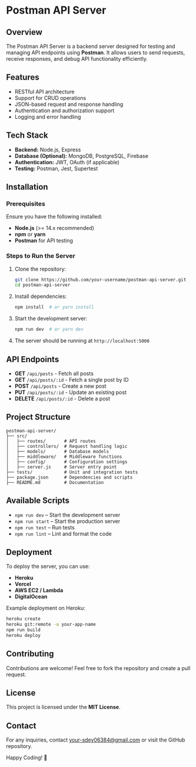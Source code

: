 # Postman API Server

## Overview
The Postman API Server is a backend server designed for testing and managing API endpoints using **Postman**. It allows users to send requests, receive responses, and debug API functionality efficiently.

## Features
- RESTful API architecture
- Support for CRUD operations
- JSON-based request and response handling
- Authentication and authorization support
- Logging and error handling

## Tech Stack
- **Backend:** Node.js, Express
- **Database (Optional):** MongoDB, PostgreSQL, Firebase
- **Authentication:** JWT, OAuth (if applicable)
- **Testing:** Postman, Jest, Supertest

## Installation
### Prerequisites
Ensure you have the following installed:
- **Node.js** (>= 14.x recommended)
- **npm** or **yarn**
- **Postman** for API testing

### Steps to Run the Server
1. Clone the repository:
   ```sh
   git clone https://github.com/your-username/postman-api-server.git
   cd postman-api-server
   ```
2. Install dependencies:
   ```sh
   npm install  # or yarn install
   ```
3. Start the development server:
   ```sh
   npm run dev  # or yarn dev
   ```
4. The server should be running at `http://localhost:5000`

## API Endpoints
- **GET** `/api/posts` - Fetch all posts
- **GET** `/api/posts/:id` - Fetch a single post by ID
- **POST** `/api/posts` - Create a new post
- **PUT** `/api/posts/:id` - Update an existing post
- **DELETE** `/api/posts/:id` - Delete a post

## Project Structure
```
postman-api-server/
├── src/
│   ├── routes/       # API routes
│   ├── controllers/  # Request handling logic
│   ├── models/       # Database models
│   ├── middleware/   # Middleware functions
│   ├── config/       # Configuration settings
│   ├── server.js     # Server entry point
├── tests/            # Unit and integration tests
├── package.json      # Dependencies and scripts
├── README.md         # Documentation
```

## Available Scripts
- `npm run dev` – Start the development server
- `npm run start` – Start the production server
- `npm run test` – Run tests
- `npm run lint` – Lint and format the code

## Deployment
To deploy the server, you can use:
- **Heroku**
- **Vercel**
- **AWS EC2 / Lambda**
- **DigitalOcean**

Example deployment on Heroku:
```sh
heroku create
heroku git:remote -a your-app-name
npm run build
heroku deploy
```

## Contributing
Contributions are welcome! Feel free to fork the repository and create a pull request.

## License
This project is licensed under the **MIT License**.

## Contact
For any inquiries, contact [your-sdey06384@gmail.com](mailto:sdey06384@gmail.com) or visit the GitHub repository.

Happy Coding! 🚀
